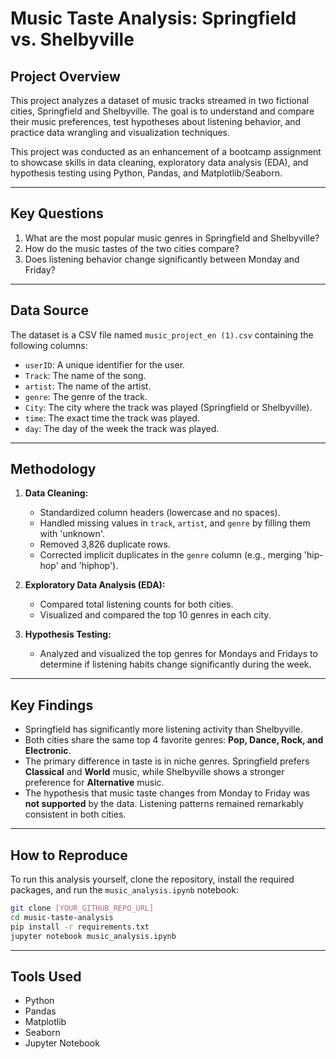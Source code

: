 # Music Taste Analysis: Springfield vs. Shelbyville

## Project Overview

This project analyzes a dataset of music tracks streamed in two fictional cities, Springfield and Shelbyville. The goal is to understand and compare their music preferences, test hypotheses about listening behavior, and practice data wrangling and visualization techniques.

This project was conducted as an enhancement of a bootcamp assignment to showcase skills in data cleaning, exploratory data analysis (EDA), and hypothesis testing using Python, Pandas, and Matplotlib/Seaborn.

---

## Key Questions

1.  What are the most popular music genres in Springfield and Shelbyville?
2.  How do the music tastes of the two cities compare?
3.  Does listening behavior change significantly between Monday and Friday?

---

## Data Source

The dataset is a CSV file named `music_project_en (1).csv` containing the following columns:
* `userID`: A unique identifier for the user.
* `Track`: The name of the song.
* `artist`: The name of the artist.
* `genre`: The genre of the track.
* `City`: The city where the track was played (Springfield or Shelbyville).
* `time`: The exact time the track was played.
* `day`: The day of the week the track was played.

---

## Methodology

1.  **Data Cleaning:**
    * Standardized column headers (lowercase and no spaces).
    * Handled missing values in `track`, `artist`, and `genre` by filling them with 'unknown'.
    * Removed 3,826 duplicate rows.
    * Corrected implicit duplicates in the `genre` column (e.g., merging 'hip-hop' and 'hiphop').

2.  **Exploratory Data Analysis (EDA):**
    * Compared total listening counts for both cities.
    * Visualized and compared the top 10 genres in each city.

3.  **Hypothesis Testing:**
    * Analyzed and visualized the top genres for Mondays and Fridays to determine if listening habits change significantly during the week.

---

## Key Findings

* Springfield has significantly more listening activity than Shelbyville.
* Both cities share the same top 4 favorite genres: **Pop, Dance, Rock, and Electronic**.
* The primary difference in taste is in niche genres. Springfield prefers **Classical** and **World** music, while Shelbyville shows a stronger preference for **Alternative** music.
* The hypothesis that music taste changes from Monday to Friday was **not supported** by the data. Listening patterns remained remarkably consistent in both cities.

---

## How to Reproduce

To run this analysis yourself, clone the repository, install the required packages, and run the `music_analysis.ipynb` notebook:

```bash
git clone [YOUR_GITHUB_REPO_URL]
cd music-taste-analysis
pip install -r requirements.txt
jupyter notebook music_analysis.ipynb
```

---
## Tools Used
* Python
* Pandas
* Matplotlib
* Seaborn
* Jupyter Notebook